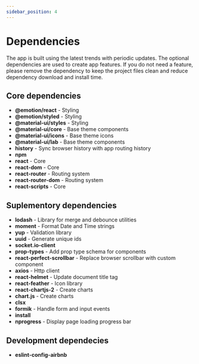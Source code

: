 ```yaml
---
sidebar_position: 4
---
```


# Dependencies

The app is built using the latest trends with periodic updates. The optional dependencies are used to create app features. If you do not need a feature, please remove the dependency to keep the project files clean and reduce dependency download and install time.

## Core dependencies

- **@emotion/react** - Styling
- **@emotion/styled** - Styling
- **@material-ui/styles** - Styling
- **@material-ui/core** - Base theme components
- **@material-ui/icons** - Base theme icons
- **@material-ui/lab** - Base theme components
- **history** - Sync browser history with app routing history
- **npm**
- **react** - Core
- **react-dom** - Core
- **react-router** - Routing system
- **react-router-dom** - Routing system
- **react-scripts** - Core

## Suplementory dependencies

- **lodash** - Library for merge and debounce utilities
- **moment** - Format Date and Time strings
- **yup** - Validation library
- **uuid** - Generate unique ids
- **socket.io-client**
- **prop-types** - Add prop type schema for components
- **react-perfect-scrollbar** - Replace browser scrollbar with custom component
- **axios** - Http client
- **react-helmet** - Update document title tag
- **react-feather** - Icon library
- **react-chartjs-2** - Create charts
- **chart.js** - Create charts
- **clsx**
- **formik** - Handle form and input events
- **install**
- **nprogress** - Display page loading progress bar

## Development dependecies

- **eslint-config-airbnb**
